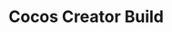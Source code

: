 <!--
 * @Author: zhupengfei
 * @Date: 2021-09-08 15:07:05
 * @LastEditTime: 2021-09-14 14:01:23
 * @LastEditors: zhupengfei
 * @Description:
 * @FilePath: /cocos-build/README.md
-->

# Cocos Creator Build

